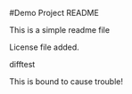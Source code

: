 #Demo Project README

This is a simple readme file

License file added.

difftest

This is bound to cause trouble!
